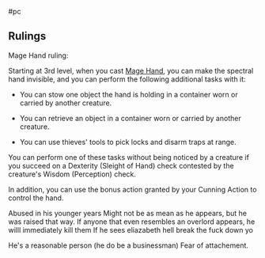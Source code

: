 #pc 


## Rulings
Mage Hand ruling:

Starting at 3rd level, when you cast [Mage Hand](http://dnd5e.wikidot.com/spell:mage-hand), you can make the spectral hand invisible, and you can perform the following additional tasks with it:

- You can stow one object the hand is holding in a container worn or carried by another creature.

- You can retrieve an object in a container worn or carried by another creature.

- You can use thieves' tools to pick locks and disarm traps at range.

You can perform one of these tasks without being noticed by a creature if you succeed on a Dexterity (Sleight of Hand) check contested by the creature's Wisdom (Perception) check.

In addition, you can use the bonus action granted by your Cunning Action to control the hand.









Abused in his younger years
Might not be as mean as he appears, but he was raised that way.
If anyone that even resembles an overlord appears, he willl immediately kill them
If he sees eliazabeth hell break the fuck down yo

He's a reasonable person (he do be a businessman)
Fear of attachement.
